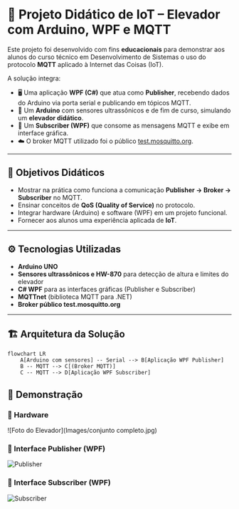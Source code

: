 # 🚀 Projeto Didático de IoT – Elevador com Arduino, WPF e MQTT

Este projeto foi desenvolvido com fins **educacionais** para demonstrar aos alunos do curso técnico em Desenvolvimento de Sistemas o uso do protocolo **MQTT** aplicado à Internet das Coisas (IoT).

A solução integra:

- 🖥️ Uma aplicação **WPF (C#)** que atua como **Publisher**, recebendo dados do Arduino via porta serial e publicando em tópicos MQTT.
- 🔧 Um **Arduino** com sensores ultrassônicos e de fim de curso, simulando um **elevador didático**.
- 📡 Um **Subscriber (WPF)** que consome as mensagens MQTT e exibe em interface gráfica.
- ☁️ O broker MQTT utilizado foi o público [test.mosquitto.org](https://test.mosquitto.org/).

---

## 🎯 Objetivos Didáticos

- Mostrar na prática como funciona a comunicação **Publisher → Broker → Subscriber** no MQTT.  
- Ensinar conceitos de **QoS (Quality of Service)** no protocolo.  
- Integrar hardware (Arduino) e software (WPF) em um projeto funcional.  
- Fornecer aos alunos uma experiência aplicada de **IoT**.

---

## ⚙️ Tecnologias Utilizadas

- **Arduino UNO**  
- **Sensores ultrassônicos e HW-870** para detecção de altura e limites do elevador  
- **C# WPF** para as interfaces gráficas (Publisher e Subscriber)  
- **MQTTnet** (biblioteca MQTT para .NET)  
- **Broker público test.mosquitto.org**

---

## 🏗️ Arquitetura da Solução

```mermaid
flowchart LR
    A[Arduino com sensores] -- Serial --> B[Aplicação WPF Publisher]
    B -- MQTT --> C[(Broker MQTT)]
    C -- MQTT --> D[Aplicação WPF Subscriber]

```

## 📸 Demonstração

### 🔹 Hardware
![Foto do Elevador](Images/conjunto completo.jpg)

### 🔹 Interface Publisher (WPF)
![Publisher](images/publisher.png)

### 🔹 Interface Subscriber (WPF)
![Subscriber](images/subscriber.png)
